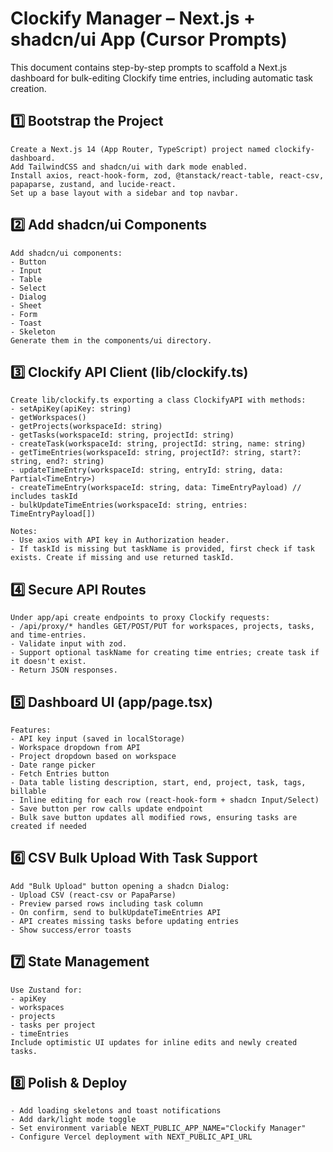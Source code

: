 # Clockify Manager – Next.js + shadcn/ui App (Cursor Prompts)

This document contains step-by-step prompts to scaffold a Next.js dashboard for bulk-editing Clockify time entries, including automatic task creation.

## 1️⃣ Bootstrap the Project
```
Create a Next.js 14 (App Router, TypeScript) project named clockify-dashboard.  
Add TailwindCSS and shadcn/ui with dark mode enabled.  
Install axios, react-hook-form, zod, @tanstack/react-table, react-csv, papaparse, zustand, and lucide-react.  
Set up a base layout with a sidebar and top navbar.
```

## 2️⃣ Add shadcn/ui Components
```
Add shadcn/ui components:
- Button
- Input
- Table
- Select
- Dialog
- Sheet
- Form
- Toast
- Skeleton
Generate them in the components/ui directory.
```

## 3️⃣ Clockify API Client (lib/clockify.ts)
```
Create lib/clockify.ts exporting a class ClockifyAPI with methods:
- setApiKey(apiKey: string)
- getWorkspaces()
- getProjects(workspaceId: string)
- getTasks(workspaceId: string, projectId: string)
- createTask(workspaceId: string, projectId: string, name: string)
- getTimeEntries(workspaceId: string, projectId?: string, start?: string, end?: string)
- updateTimeEntry(workspaceId: string, entryId: string, data: Partial<TimeEntry>)
- createTimeEntry(workspaceId: string, data: TimeEntryPayload) // includes taskId
- bulkUpdateTimeEntries(workspaceId: string, entries: TimeEntryPayload[])

Notes:
- Use axios with API key in Authorization header.
- If taskId is missing but taskName is provided, first check if task exists. Create if missing and use returned taskId.
```

## 4️⃣ Secure API Routes
```
Under app/api create endpoints to proxy Clockify requests:
- /api/proxy/* handles GET/POST/PUT for workspaces, projects, tasks, and time-entries.
- Validate input with zod.
- Support optional taskName for creating time entries; create task if it doesn't exist.
- Return JSON responses.
```

## 5️⃣ Dashboard UI (app/page.tsx)
```
Features:
- API key input (saved in localStorage)
- Workspace dropdown from API
- Project dropdown based on workspace
- Date range picker
- Fetch Entries button
- Data table listing description, start, end, project, task, tags, billable
- Inline editing for each row (react-hook-form + shadcn Input/Select)
- Save button per row calls update endpoint
- Bulk save button updates all modified rows, ensuring tasks are created if needed
```

## 6️⃣ CSV Bulk Upload With Task Support
```
Add "Bulk Upload" button opening a shadcn Dialog:
- Upload CSV (react-csv or PapaParse)
- Preview parsed rows including task column
- On confirm, send to bulkUpdateTimeEntries API
- API creates missing tasks before updating entries
- Show success/error toasts
```

## 7️⃣ State Management
```
Use Zustand for:
- apiKey
- workspaces
- projects
- tasks per project
- timeEntries
Include optimistic UI updates for inline edits and newly created tasks.
```

## 8️⃣ Polish & Deploy
```
- Add loading skeletons and toast notifications
- Add dark/light mode toggle
- Set environment variable NEXT_PUBLIC_APP_NAME="Clockify Manager"
- Configure Vercel deployment with NEXT_PUBLIC_API_URL
```
